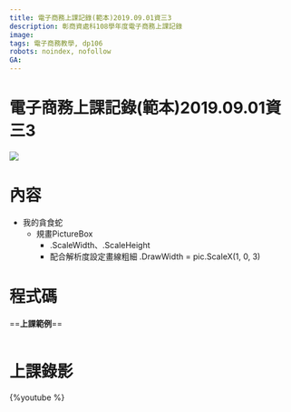 ```yaml
---
title: 電子商務上課記錄(範本)2019.09.01資三3
description: 彰商資處科108學年度電子商務上課記錄
image:
tags: 電子商務教學, dp106
robots: noindex, nofollow
GA:
---
```


電子商務上課記錄(範本)2019.09.01資三3
===

![](https://i.imgur.com/TKAcuoG.png)


# 內容

* 我的貪食蛇
    * 規畫PictureBox
        * .ScaleWidth、.ScaleHeight 
        * 配合解析度設定畫線粗細
            .DrawWidth = pic.ScaleX(1, 0, 3)
 
# 程式碼

==**上課範例**==

```vba=

```

# 上課錄影

{%youtube  %}